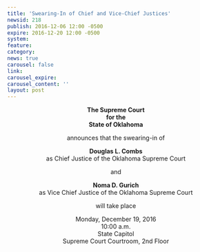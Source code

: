 ```yaml
---
title: 'Swearing-In of Chief and Vice-Chief Justices'
newsid: 218
publish: 2016-12-06 12:00 -0500
expire: 2016-12-20 12:00 -0500
system: 
feature: 
category: 
news: true
carousel: false
link: 
carousel_expire: 
carousel_content: ''
layout: post
---
```

<div style="text-align: center;">
<p><strong>The Supreme Court</strong><br>
<strong>for the</strong><br>
<strong>State of Oklahoma</strong></p>
<p>announces that the swearing-in of</p>
<p><strong>Douglas L. Combs</strong><br>
as Chief Justice of the Oklahoma Supreme Court</p>
<p>and</p>
<p><strong>Noma D. Gurich</strong><br>
as Vice Chief Justice of the Oklahoma Supreme Court</p>
<p>will take place</p>
<p>Monday, December 19, 2016<br>
10:00 a.m.<br>
State Capitol<br>
Supreme Court Courtroom, 2nd Floor</p>
</div>
